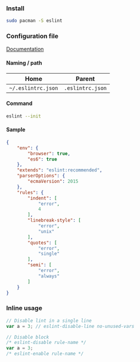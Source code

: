 ---
---

### Install
```bash
sudo pacman -S eslint
```

### Configuration file

[Documentation](https://eslint.org/docs/user-guide/configuring)

#### Naming / path

| Home | Parent |
| ---- | ------ |
| `~/.eslintrc.json` | `.eslintrc.json` |

#### Command

```bash
eslint --init
```

#### Sample

```json
{
    "env": {
        "browser": true,
        "es6": true
    },
    "extends": "eslint:recommended",
    "parserOptions": {
        "ecmaVersion": 2015
    },
    "rules": {
        "indent": [
            "error",
            4
        ],
        "linebreak-style": [
            "error",
            "unix"
        ],
        "quotes": [
            "error",
            "single"
        ],
        "semi": [
            "error",
            "always"
        ]
    }
}
```

### Inline usage

```javascript
// Disable lint in a single line
var a = 3; // eslint-disable-line no-unused-vars

// Disable block
/* eslint-disable rule-name */
var a = 3;
/* eslint-enable rule-name */
```
